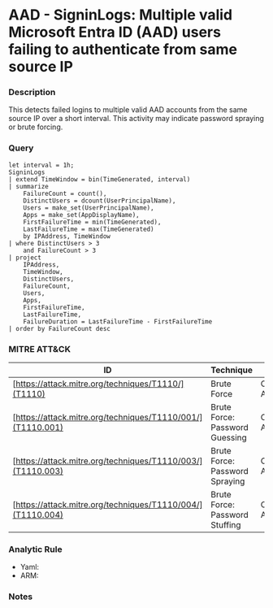 # AAD - SigninLogs: Multiple valid Microsoft Entra ID (AAD) users failing to authenticate from same source IP

### Description
This detects failed logins to multiple valid AAD accounts from the same source IP over a short interval. This activity may indicate password spraying or brute forcing.

### Query
```kql
let interval = 1h;
SigninLogs
| extend TimeWindow = bin(TimeGenerated, interval)
| summarize 
    FailureCount = count(),
    DistinctUsers = dcount(UserPrincipalName),
    Users = make_set(UserPrincipalName),
    Apps = make_set(AppDisplayName),
    FirstFailureTime = min(TimeGenerated),
    LastFailureTime = max(TimeGenerated)
    by IPAddress, TimeWindow
| where DistinctUsers > 3
    and FailureCount > 3
| project 
    IPAddress, 
    TimeWindow,
    DistinctUsers, 
    FailureCount, 
    Users,
    Apps,
    FirstFailureTime,
    LastFailureTime,
    FailureDuration = LastFailureTime - FirstFailureTime
| order by FailureCount desc
```

### MITRE ATT&CK
| ID | Technique | Tactic |
|----|-----------|--------|
| [https://attack.mitre.org/techniques/T1110/](T1110) | Brute Force | Credential Access |
| [https://attack.mitre.org/techniques/T1110/001/](T1110.001) | Brute Force: Password Guessing | Credential Access |
| [https://attack.mitre.org/techniques/T1110/003/](T1110.003) | Brute Force: Password Spraying | Credential Access |
| [https://attack.mitre.org/techniques/T1110/004/](T1110.004) | Brute Force: Password Stuffing | Credential Access |

### Analytic Rule
- Yaml: []()
- ARM: []()

### Notes
